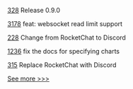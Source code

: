 
[328](https://github.com/hyperledger-labs/go-perun/pull/328) Release 0.9.0

[3178](https://github.com/hyperledger/aries-framework-go/pull/3178) feat: websocket read limit support

[228](https://github.com/hyperledger/fabric-chaincode-java/pull/228) Change from RocketChat to Discord

[1236](https://github.com/hyperledger/caliper/pull/1236) fix the docs for specifying charts

[315](https://github.com/hyperledger/fabric-chaincode-node/pull/315) Replace RocketChat with Discord


[See more >>>](https://start-here.hyperledger.org/pull-requests)
